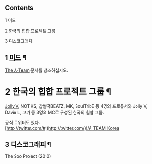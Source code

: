 ## Contents

    

1 미드

2 한국의 힙합 프로젝트 그룹

3 디스코그래피

## 1 [미드](%EB%AF%B8%EB%93%9C.md) ¶

[The A-Team](The%20A-Team.md) 문서를 참조하십시오.

# 2 한국의 힙합 프로젝트 그룹 ¶

[Jolly V](Jolly%20V.md), NOTIKS, 찹쌀떡BEATZ, MK, SoulTribE 등 4명의 프로듀서와 Jolly
V, Davin L, 고가 등 3명의 MC로 구성된 한국의 힙합 그룹.

공식 트위터도 있다.  
[http://twitter.com/#](http://twitter.com/)!/A_TEAM_Korea

## 3 디스코그래피 ¶

The Soo Project (2010)  


